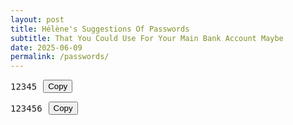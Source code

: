 ```yaml
---
layout: post
title: Hélène's Suggestions Of Passwords
subtitle: That You Could Use For Your Main Bank Account Maybe
date: 2025-06-09
permalink: /passwords/
---
```

<div style="display: flex; align-items: center; gap: 10px; margin-bottom: 1em;">
  <pre id="copy-target-1" style="margin: 0;">12345</pre>
  <button onclick="copyText('copy-target-1')">Copy</button>
</div>

<div style="display: flex; align-items: center; gap: 10px; margin-bottom: 1em;">
  <pre id="copy-target-2" style="margin: 0;">123456</pre>
  <button onclick="copyText('copy-target-2')">Copy</button>
</div>

<script>
function copyText(id) {
  var el = document.getElementById(id);
  if (!el) {
    alert("Element not found.");
    return;
  }
  navigator.clipboard.writeText(el.innerText)
    .then(() => alert("Copied!"))
    .catch(err => alert("Copy failed: " + err));
}
</script>


